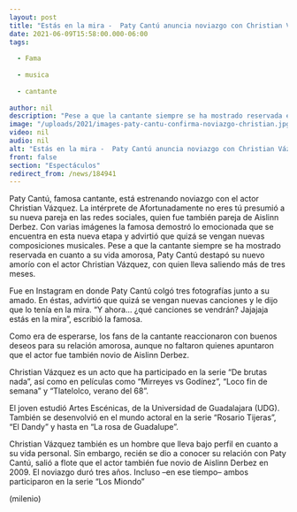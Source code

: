 ```yaml
---
layout: post
title: "Estás en la mira -  Paty Cantú anuncia noviazgo con Christian Vázquez; destapan es ex de Aislinn Derbez"
date: 2021-06-09T15:58:00.000-06:00
tags:
  
  - Fama
  
  - musica
  
  - cantante
  
author: nil
description: "Pese a que la cantante siempre se ha mostrado reservada en cuanto a su vida amorosa, Paty Cantú destapó su nuevo romance con el actor Christian Vázquez, quien aseguran es ex de Aislinn Derbez. "
image: "/uploads/2021/images-paty-cantu-confirma-noviazgo-christian.jpg"
video: nil
audio: nil
alt: "Estás en la mira -  Paty Cantú anuncia noviazgo con Christian Vázquez; destapan es ex de Aislinn Derbez"
front: false
section: "Espectáculos"
redirect_from: /news/184941
---
```


Paty Cantú, famosa cantante, está estrenando noviazgo con el actor Christian Vázquez. La intérprete de Afortunadamente no eres tú presumió a su nueva pareja en las redes sociales, quien fue también pareja de Aislinn Derbez. Con varias imágenes la famosa demostró lo emocionada que se encuentra en esta nueva etapa y advirtió que quizá se vengan nuevas composiciones musicales. Pese a que la cantante siempre se ha mostrado reservada en cuanto a su vida amorosa, Paty Cantú destapó su nuevo amorío con el actor Christian Vázquez, con quien lleva saliendo más de tres meses. 

Fue en Instagram en donde Paty Cantú colgó tres fotografías junto a su amado. En éstas, advirtió que quizá se vengan nuevas canciones y le dijo que lo tenía en la mira. “Y ahora… ¿qué canciones se vendrán? Jajajaja estás en la mira”, escribió la famosa.

Como era de esperarse, los fans de la cantante reaccionaron con buenos deseos para su relación amorosa, aunque no faltaron quienes apuntaron que el actor fue también novio de Aislinn Derbez. 

Christian Vázquez es un acto que ha participado en la serie “De brutas nada”, así como en películas como “Mirreyes vs Godínez”, “Loco fin de semana” y “Tlatelolco, verano del 68”. 

El joven estudió Artes Escénicas, de la Universidad de Guadalajara (UDG). También se desenvolvió en el mundo actoral en la serie “Rosario Tijeras”, “El Dandy” y hasta en “La rosa de Guadalupe”. 

Christian Vázquez también es un hombre que lleva bajo perfil en cuanto a su vida personal. Sin embargo, recién se dio a conocer su relación con Paty Cantú, salió a flote que el actor también fue novio de Aislinn Derbez en 2009. El noviazgo duró tres años. Incluso –en ese tiempo– ambos participaron en la serie “Los Miondo” 


(milenio)